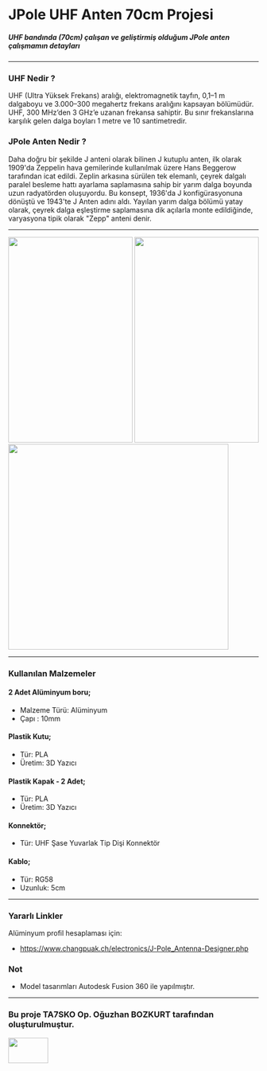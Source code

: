 # JPole UHF Anten 70cm Projesi

##### UHF bandında (70cm) çalışan ve geliştirmiş olduğum JPole anten çalışmamın detayları

------------

### UHF Nedir ?
UHF (Ultra Yüksek Frekans) aralığı, elektromagnetik tayfın, 0,1–1 m dalgaboyu ve 3.000–300 megahertz frekans aralığını kapsayan bölümüdür. UHF, 300 MHz’den 3 GHz’e uzanan frekansa sahiptir. Bu sınır frekanslarına karşılık gelen dalga boyları 1 metre ve 10 santimetredir.

### JPole Anten Nedir ?
Daha doğru bir şekilde J anteni olarak bilinen J kutuplu anten, ilk olarak 1909'da Zeppelin hava gemilerinde kullanılmak üzere Hans Beggerow tarafından icat edildi. Zeplin arkasına sürülen tek elemanlı, çeyrek dalgalı paralel besleme hattı ayarlama saplamasına sahip bir yarım dalga boyunda uzun radyatörden oluşuyordu. Bu konsept, 1936'da J konfigürasyonuna dönüştü ve 1943'te J Anten adını aldı. Yayılan yarım dalga bölümü yatay olarak, çeyrek dalga eşleştirme saplamasına dik açılarla monte edildiğinde, varyasyona tipik olarak "Zepp" anteni denir.

------------

<p float="left">
<img src="https://user-images.githubusercontent.com/6796645/106329984-78b87080-6293-11eb-8802-153e77a9b6d0.jpg" width="250" height="413">
<img src="https://user-images.githubusercontent.com/6796645/106331203-88d14f80-6295-11eb-890f-265e544f3261.png" width="250" height="413">
<img src="https://user-images.githubusercontent.com/6796645/106331406-f1b8c780-6295-11eb-9819-76f7376ad998.png" width="443" height="413">
</p>

------------

### Kullanılan Malzemeler

#### 2 Adet Alüminyum boru;
- Malzeme Türü: Alüminyum
- Çapı : 10mm

#### Plastik Kutu;
- Tür: PLA
- Üretim: 3D Yazıcı

#### Plastik Kapak - 2 Adet;
- Tür: PLA
- Üretim: 3D Yazıcı

#### Konnektör;
- Tür: UHF Şase Yuvarlak Tip Dişi Konnektör

#### Kablo;
- Tür: RG58
- Uzunluk: 5cm

------------

### Yararlı Linkler

Alüminyum profil hesaplaması için:
- https://www.changpuak.ch/electronics/J-Pole_Antenna-Designer.php

### Not
- Model tasarımları Autodesk Fusion 360 ile yapılmıştır.

------------

### Bu proje TA7SKO  Op. Oğuzhan BOZKURT tarafından oluşturulmuştur.

<p float="left">
<img src="https://user-images.githubusercontent.com/6796645/106331666-62f87a80-6296-11eb-95be-dade85d3a8d2.jpg" width="80" height="51">
</p>


